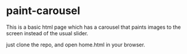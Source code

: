 # paint-carousel

This is a basic html page which has a carousel that paints images to the screen instead of the usual slider.

just clone the repo, and open home.html in your browser.